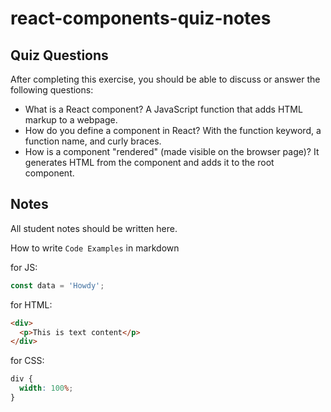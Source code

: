 # react-components-quiz-notes

## Quiz Questions

After completing this exercise, you should be able to discuss or answer the following questions:

- What is a React component?
  A JavaScript function that adds HTML markup to a webpage.
- How do you define a component in React?
  With the function keyword, a function name, and curly braces.
- How is a component "rendered" (made visible on the browser page)?
  It generates HTML from the component and adds it to the root component.

## Notes

All student notes should be written here.

How to write `Code Examples` in markdown

for JS:

```javascript
const data = 'Howdy';
```

for HTML:

```html
<div>
  <p>This is text content</p>
</div>
```

for CSS:

```css
div {
  width: 100%;
}
```
